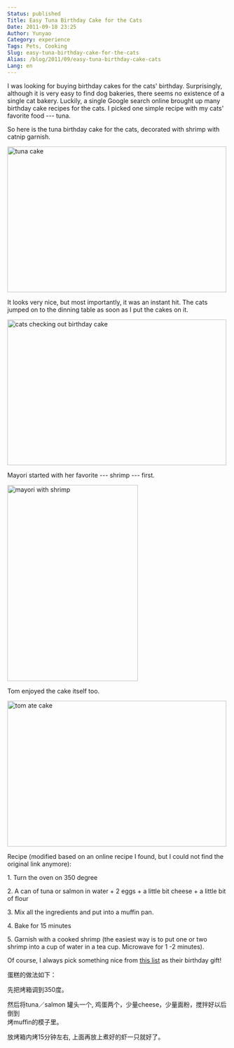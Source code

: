 ```yaml
---
Status: published
Title: Easy Tuna Birthday Cake for the Cats
Date: 2011-09-18 23:25
Author: Yunyao
Category: experience
Tags: Pets, Cooking
Slug: easy-tuna-birthday-cake-for-the-cats
Alias: /blog/2011/09/easy-tuna-birthday-cake-cats
Lang: en
---
```


I was looking for buying birthday cakes for the cats' birthday. Surprisingly, although it is very easy to find dog bakeries, there seems no existence of a single cat bakery. Luckily, a single Google search online brought up many birthday cake recipes for the cats. I picked one simple recipe with my cats' favorite food --- tuna.

So here is the tuna birthday cake for the cats, decorated with shrimp with catnip garnish.

<img src="https://farm5.static.flickr.com/4017/4577556814_9018ebe5f2.jpg" width="500" height="333" alt="tuna cake" />

It looks very nice, but most importantly, it was an instant hit. The cats jumped on to the dinning table as soon as I put the cakes on it.

<img src="https://farm4.static.flickr.com/3363/4577557044_6477ceb9a6.jpg" width="500" height="333" alt="cats checking out birthday cake" />

Mayori started with her favorite --- shrimp --- first.

<img src="https://farm4.static.flickr.com/3387/4577560426_585cc5f825.jpg" width="298" height="448" alt="mayori with shrimp" />

Tom enjoyed the cake itself too.

<img src="https://farm5.static.flickr.com/4018/4576927309_9749a462f9.jpg" width="500" height="333" alt="tom ate cake" />

Recipe (modified based on an online recipe I found, but I could not find the original link anymore):

1\. Turn the oven on 350 degree

2\. A can of tuna or salmon in water + 2 eggs + a little bit cheese + a little bit of flour

3\. Mix all the <span class="st">ingredients </span>and put into a muffin pan.

4\. Bake for 15 minutes

5\. Garnish with a cooked shrimp (the easiest way is to put one or two shrimp into a cup of water in a tea cup. Microwave for 1 -2 minutes).

Of course, I always pick something nice from [this list](https://yyhh.org/top-10-products-cats "birthday gift for the cats") as their birthday gift!

蛋糕的做法如下：

先把烤箱调到350度。

然后将tuna／salmon 罐头一个, 鸡蛋两个，少量cheese，少量面粉，搅拌好以后倒到  
烤muffin的模子里。

放烤箱内烤15分钟左右, 上面再放上煮好的虾一只就好了。
